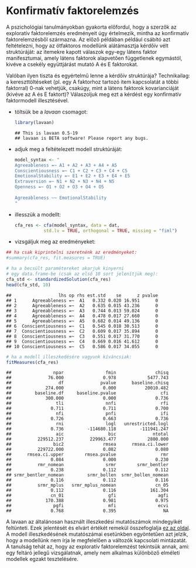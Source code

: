# Konfirmatív faktorelemzés 




A pszichológiai tanulmányokban gyakorta előfordul, hogy a szerzők az exploratív 
faktorelemzés eredményeit úgy értelmezik, mintha az konfirmatív faktorelemzésből
származna. Az előző példában például csábító azt feltételezni, hogy az 
ötfaktoros modellünk alátámasztja kérdőív vélt struktúráját: az itemekre kapott
válaszok egy-egy látens faktor manifesztumai, amely látens faktorok alapvetően
függetlenek egymástól, kivéve a csekély együttjárást mutató A és E faktorokat.

Valóban ilyen tiszta és egyértelmű lenne a kérdőív struktúrája? Technikailag: a kereszttöltéseket (pl. egy A faktorhoz tartozó item kapcsolatát a többi faktorral) 0-nak vehetjük, csakúgy, mint a látens faktorok kovarianciáját (kivéve az A és E faktort)? Válaszoljuk meg ezt a kérdést egy konfirmatív faktormodell
illesztésével. 

- töltsük be a *lavaan* csomagot:
    
    ```r
    library(lavaan)
    ```
    
    ```
    ## This is lavaan 0.5-19
    ## lavaan is BETA software! Please report any bugs.
    ```

- adjuk meg a feltételezett modell struktúráját:
    
    ```r
    model_syntax <- "
    Agreeableness =~ A1 + A2 + A3 + A4 + A5
    Conscientiousness =~ C1 + C2 + C3 + C4 + C5
    EmotionalStability =~ E1 + E2 + E3 + E4 + E5
    Extraversion =~ N1 + N2 + N3 + N4 + N5
    Openness =~ O1 + O2 + O3 + O4 + O5
       
    Agreeableness ~~ EmotionalStability
    "
    ```

- illesszük a modellt:
    
    ```r
    cfa_res <- cfa(model_syntax, data = dat,
               std.lv = TRUE, orthogonal = TRUE, missing = "fiml")
    ```

- vizsgáljuk meg az eredményeket:

```r
## ha csak kiprintelni szeretnénk az eredményeket:
#summary(cfa_res, fit.measures = TRUE)

# ha a becsült paramétereket akarjuk kinyerni
# egy data.frame-be (csak az első 10 sort jelenítjük meg):
cfa_std <- standardizedSolution(cfa_res)
head(cfa_std, 10)
```

```
##                  lhs op rhs est.std    se      z pvalue
## 1      Agreeableness =~  A1   0.332 0.020 16.951      0
## 2      Agreeableness =~  A2   0.635 0.015 43.236      0
## 3      Agreeableness =~  A3   0.744 0.013 59.024      0
## 4      Agreeableness =~  A4   0.478 0.017 27.660      0
## 5      Agreeableness =~  A5   0.682 0.014 49.136      0
## 6  Conscientiousness =~  C1   0.545 0.018 30.513      0
## 7  Conscientiousness =~  C2   0.609 0.017 35.894      0
## 8  Conscientiousness =~  C3   0.551 0.017 31.770      0
## 9  Conscientiousness =~  C4   0.669 0.016 41.612      0
## 10 Conscientiousness =~  C5   0.586 0.017 34.055      0
```

```r
# ha a modell illeszkedésére vagyunk kíváncsiak:
fitMeasures(cfa_res)
```

```
##                npar                fmin               chisq 
##              76.000               0.978            5477.743 
##                  df              pvalue      baseline.chisq 
##             274.000               0.000           20010.482 
##         baseline.df     baseline.pvalue                 cfi 
##             300.000               0.000               0.736 
##                 tli                nnfi                 rfi 
##               0.711               0.711               0.700 
##                 nfi                pnfi                 ifi 
##               0.726               0.663               0.736 
##                 rni                logl   unrestricted.logl 
##               0.736         -114680.118         -111941.247 
##                 aic                 bic              ntotal 
##          229512.237          229963.477            2800.000 
##                bic2               rmsea      rmsea.ci.lower 
##          229722.000               0.082               0.080 
##      rmsea.ci.upper        rmsea.pvalue                 rmr 
##               0.084               0.000               0.230 
##          rmr_nomean                srmr        srmr_bentler 
##               0.238               0.112               0.112 
## srmr_bentler_nomean         srmr_bollen  srmr_bollen_nomean 
##               0.116               0.112               0.116 
##          srmr_mplus   srmr_mplus_nomean               cn_05 
##               0.112               0.116             161.304 
##               cn_01                 gfi                agfi 
##             170.388               0.981               0.975 
##                pgfi                 mfi                ecvi 
##               0.768               0.395                  NA
```

A lavaan az általánosan használt illeszkedési mutatószámok mindegyikét 
feltünteti. Ezek jelentését és elvárt értékét remekül összefoglalja [ez az oldal](http://davidakenny.net/cm/fit.htm). A modell illeszkedésének mutatószámai esetünkben egyöntetűen azt jelzik, hogy a modellünk nem írja le megfelelően a változók kapcsolati mintázatát. A tanulság tehát az, hogy az exploratív
faktorelemzést tekintsük annak, ami: egy feltáró jellegű vizsgálatnak, amely
nem alkalmas különböző elméleti modellek egzakt tesztelésére.


